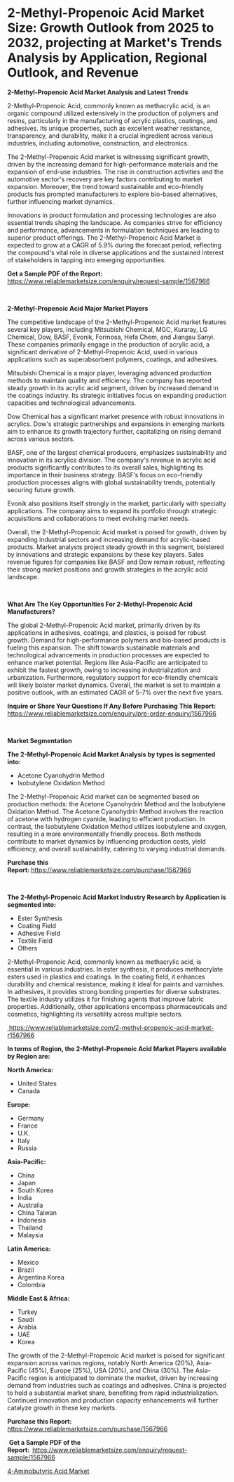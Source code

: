 <p><h1>2-Methyl-Propenoic Acid Market Size: Growth Outlook from 2025 to 2032, projecting at Market's Trends Analysis by Application, Regional Outlook, and Revenue</h1></p><p><strong>2-Methyl-Propenoic Acid Market Analysis and Latest Trends</strong></p>
<p><p>2-Methyl-Propenoic Acid, commonly known as methacrylic acid, is an organic compound utilized extensively in the production of polymers and resins, particularly in the manufacturing of acrylic plastics, coatings, and adhesives. Its unique properties, such as excellent weather resistance, transparency, and durability, make it a crucial ingredient across various industries, including automotive, construction, and electronics.</p><p>The 2-Methyl-Propenoic Acid market is witnessing significant growth, driven by the increasing demand for high-performance materials and the expansion of end-use industries. The rise in construction activities and the automotive sector's recovery are key factors contributing to market expansion. Moreover, the trend toward sustainable and eco-friendly products has prompted manufacturers to explore bio-based alternatives, further influencing market dynamics.</p><p>Innovations in product formulation and processing technologies are also essential trends shaping the landscape. As companies strive for efficiency and performance, advancements in formulation techniques are leading to superior product offerings. The 2-Methyl-Propenoic Acid Market is expected to grow at a CAGR of 5.9% during the forecast period, reflecting the compound's vital role in diverse applications and the sustained interest of stakeholders in tapping into emerging opportunities.</p></p>
<p><strong>Get a Sample PDF of the Report:&nbsp;</strong> <a href="https://www.reliablemarketsize.com/enquiry/request-sample/1567966?utm_campaign=2876&utm_medium=2&utm_source=Github&utm_content=ia&utm_term=23032025&utm_id=2-methyl-propenoic-acid">https://www.reliablemarketsize.com/enquiry/request-sample/1567966</a></p>
<p>&nbsp;</p>
<p><strong>2-Methyl-Propenoic Acid Major Market Players</strong></p>
<p><p>The competitive landscape of the 2-Methyl-Propenoic Acid market features several key players, including Mitsubishi Chemical, MGC, Kuraray, LG Chemical, Dow, BASF, Evonik, Formosa, Hefa Chem, and Jiangsu Sanyi. These companies primarily engage in the production of acrylic acid, a significant derivative of 2-Methyl-Propenoic Acid, used in various applications such as superabsorbent polymers, coatings, and adhesives.</p><p>Mitsubishi Chemical is a major player, leveraging advanced production methods to maintain quality and efficiency. The company has reported steady growth in its acrylic acid segment, driven by increased demand in the coatings industry. Its strategic initiatives focus on expanding production capacities and technological advancements.</p><p>Dow Chemical has a significant market presence with robust innovations in acrylics. Dow's strategic partnerships and expansions in emerging markets aim to enhance its growth trajectory further, capitalizing on rising demand across various sectors.</p><p>BASF, one of the largest chemical producers, emphasizes sustainability and innovation in its acrylics division. The company's revenue in acrylic acid products significantly contributes to its overall sales, highlighting its importance in their business strategy. BASF’s focus on eco-friendly production processes aligns with global sustainability trends, potentially securing future growth.</p><p>Evonik also positions itself strongly in the market, particularly with specialty applications. The company aims to expand its portfolio through strategic acquisitions and collaborations to meet evolving market needs.</p><p>Overall, the 2-Methyl-Propenoic Acid market is poised for growth, driven by expanding industrial sectors and increasing demand for acrylic-based products. Market analysts project steady growth in this segment, bolstered by innovations and strategic expansions by these key players. Sales revenue figures for companies like BASF and Dow remain robust, reflecting their strong market positions and growth strategies in the acrylic acid landscape.</p></p>
<p>&nbsp;</p>
<p><strong>What Are The Key Opportunities For 2-Methyl-Propenoic Acid Manufacturers?</strong></p>
<p><p>The global 2-Methyl-Propenoic Acid market, primarily driven by its applications in adhesives, coatings, and plastics, is poised for robust growth. Demand for high-performance polymers and bio-based products is fueling this expansion. The shift towards sustainable materials and technological advancements in production processes are expected to enhance market potential. Regions like Asia-Pacific are anticipated to exhibit the fastest growth, owing to increasing industrialization and urbanization. Furthermore, regulatory support for eco-friendly chemicals will likely bolster market dynamics. Overall, the market is set to maintain a positive outlook, with an estimated CAGR of 5-7% over the next five years.</p></p>
<p><strong>Inquire or Share Your Questions If Any Before Purchasing This Report:</strong> <a href="https://www.reliablemarketsize.com/enquiry/pre-order-enquiry/1567966?utm_campaign=2876&utm_medium=2&utm_source=Github&utm_content=ia&utm_term=23032025&utm_id=2-methyl-propenoic-acid">https://www.reliablemarketsize.com/enquiry/pre-order-enquiry/1567966</a></p>
<p>&nbsp;</p>
<p><strong>Market Segmentation</strong></p>
<p><strong>The 2-Methyl-Propenoic Acid Market Analysis by types is segmented into:</strong></p>
<p><ul><li>Acetone Cyanohydrin Method</li><li>Isobutylene Oxidation Method</li></ul></p>
<p><p>The 2-Methyl-Propenoic Acid market can be segmented based on production methods: the Acetone Cyanohydrin Method and the Isobutylene Oxidation Method. The Acetone Cyanohydrin Method involves the reaction of acetone with hydrogen cyanide, leading to efficient production. In contrast, the Isobutylene Oxidation Method utilizes isobutylene and oxygen, resulting in a more environmentally friendly process. Both methods contribute to market dynamics by influencing production costs, yield efficiency, and overall sustainability, catering to varying industrial demands.</p></p>
<p><strong>Purchase this Report:&nbsp;</strong><a href="https://www.reliablemarketsize.com/purchase/1567966?utm_campaign=2876&utm_medium=2&utm_source=Github&utm_content=ia&utm_term=23032025&utm_id=2-methyl-propenoic-acid">https://www.reliablemarketsize.com/purchase/1567966</a></p>
<p>&nbsp;</p>
<p><strong>The 2-Methyl-Propenoic Acid Market Industry Research by Application is segmented into:</strong></p>
<p><ul><li>Ester Synthesis</li><li>Coating Field</li><li>Adhesive Field</li><li>Textile Field</li><li>Others</li></ul></p>
<p><p>2-Methyl-Propenoic Acid, commonly known as methacrylic acid, is essential in various industries. In ester synthesis, it produces methacrylate esters used in plastics and coatings. In the coating field, it enhances durability and chemical resistance, making it ideal for paints and varnishes. In adhesives, it provides strong bonding properties for diverse substrates. The textile industry utilizes it for finishing agents that improve fabric properties. Additionally, other applications encompass pharmaceuticals and cosmetics, highlighting its versatility across multiple sectors.</p></p>
<p><a href="https://www.reliablemarketsize.com/2-methyl-propenoic-acid-market-r1567966?utm_campaign=2876&utm_medium=2&utm_source=Github&utm_content=ia&utm_term=23032025&utm_id=2-methyl-propenoic-acid">&nbsp;https://www.reliablemarketsize.com/2-methyl-propenoic-acid-market-r1567966</a></p>
<p><strong>In terms of Region, the 2-Methyl-Propenoic Acid Market Players available by Region are:</strong></p>
<p>
    <p> <strong> North America: </strong>
        <ul>
            <li>United States</li>
            <li>Canada</li>
        </ul>
        </p> 
    <p> <strong> Europe: </strong>
        <ul>
            <li>Germany</li>
            <li>France</li>
            <li>U.K.</li>
            <li>Italy</li>
            <li>Russia</li>
        </ul>
        </p> 
    <p> <strong> Asia-Pacific: </strong>
        <ul>
            <li>China</li>
            <li>Japan</li>
            <li>South Korea</li>
            <li>India</li>
            <li>Australia</li>
            <li>China Taiwan</li>
            <li>Indonesia</li>
            <li>Thailand</li>
            <li>Malaysia</li>
        </ul>
        </p> 
    <p> <strong> Latin America: </strong>
        <ul>
            <li>Mexico</li>
            <li>Brazil</li>
            <li>Argentina Korea</li>
            <li>Colombia</li>
        </ul>
        </p> 
    <p> <strong> Middle East & Africa: </strong>
        <ul>
            <li>Turkey</li>
            <li>Saudi</li>
            <li>Arabia</li>
            <li>UAE</li>
            <li>Korea</li>
        </ul>
    </p>
    </p>
<p><p>The growth of the 2-Methyl-Propenoic Acid market is poised for significant expansion across various regions, notably North America (20%), Asia-Pacific (45%), Europe (25%), USA (20%), and China (30%). The Asia-Pacific region is anticipated to dominate the market, driven by increasing demand from industries such as coatings and adhesives. China is projected to hold a substantial market share, benefiting from rapid industrialization. Continued innovation and production capacity enhancements will further catalyze growth in these key markets.</p></p>
<p><strong>Purchase this Report: </strong><a href="https://www.reliablemarketsize.com/purchase/1567966?utm_campaign=2876&utm_medium=2&utm_source=Github&utm_content=ia&utm_term=23032025&utm_id=2-methyl-propenoic-acid">https://www.reliablemarketsize.com/purchase/1567966</a></p>
<p>&nbsp;<strong>Get a Sample PDF of the Report:&nbsp;&nbsp;</strong><a href="https://www.reliablemarketsize.com/enquiry/request-sample/1567966?utm_campaign=2876&utm_medium=2&utm_source=Github&utm_content=ia&utm_term=23032025&utm_id=2-methyl-propenoic-acid">https://www.reliablemarketsize.com/enquiry/request-sample/1567966</a></p>
<p><strong></strong></p>
<p><p><a href="https://github.com/lalolatiot/Market-Research-Report-List-1/blob/main/4-aminobutyric-acid-market.md?utm_campaign=2876&utm_medium=2&utm_source=Github&utm_content=ia&utm_term=23032025&utm_id=2-methyl-propenoic-acid">4-Aminobutyric Acid Market</a></p></p>